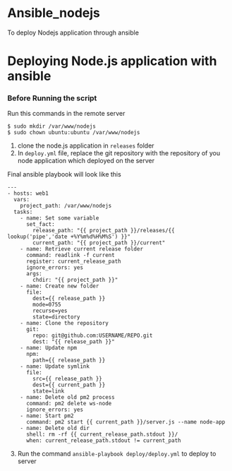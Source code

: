 # Ansible_nodejs
To deploy Nodejs application through ansible
# Deploying Node.js application with ansible

### Before Running the script
Run this commands in the remote server
```
$ sudo mkdir /var/www/nodejs
$ sudo chown ubuntu:ubuntu /var/www/nodejs
```

1. clone the node.js application in ```releases``` folder
2. In ```deploy.yml``` file, replace the git repository with the repository of you node application which deployed on the server

Final ansible playbook will look like this
```
---
- hosts: web1
  vars:
    project_path: /var/www/nodejs
  tasks:
    - name: Set some variable
      set_fact:
        release_path: "{{ project_path }}/releases/{{ lookup('pipe','date +%Y%m%d%H%M%S') }}"
        current_path: "{{ project_path }}/current"
    - name: Retrieve current release folder
      command: readlink -f current
      register: current_release_path
      ignore_errors: yes
      args:
        chdir: "{{ project_path }}"
    - name: Create new folder
      file:
        dest={{ release_path }}
        mode=0755
        recurse=yes
        state=directory
    - name: Clone the repository
      git:
        repo: git@github.com:USERNAME/REPO.git
        dest: "{{ release_path }}"
    - name: Update npm
      npm:
        path={{ release_path }}
    - name: Update symlink
      file:
        src={{ release_path }}
        dest={{ current_path }}
        state=link
    - name: Delete old pm2 process
      command: pm2 delete ws-node
      ignore_errors: yes
    - name: Start pm2
      command: pm2 start {{ current_path }}/server.js --name node-app
    - name: Delete old dir
      shell: rm -rf {{ current_release_path.stdout }}/
      when: current_release_path.stdout != current_path
```

3. Run the command ``` ansible-playbook deploy/deploy.yml ``` to deploy to server
